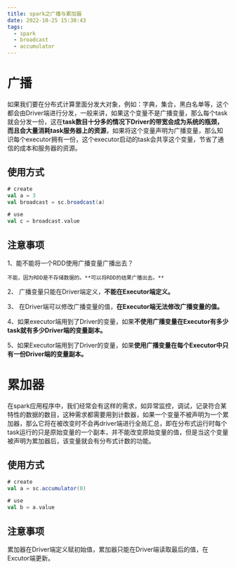 ```yaml
---
title: spark之广播与累加器
date: 2022-10-25 15:30:43
tags:
  - spark
  - broadcast
  - accumulator
---
```




# 广播

如果我们要在分布式计算里面分发大对象，例如：字典，集合，黑白名单等，这个都会由Driver端进行分发，一般来讲，如果这个变量不是广播变量，那么每个task就会分发一份，这在**task数目十分多的情况下Driver的带宽会成为系统的瓶颈，而且会大量消耗task服务器上的资源**，如果将这个变量声明为广播变量，那么知识每个executor拥有一份，这个executor启动的task会共享这个变量，节省了通信的成本和服务器的资源。

## 使用方式

```scala
# create
val a = 3
val broadcast = sc.broadcast(a)

# use
val c = broadcast.value
```



## 注意事项

1、能不能将一个RDD使用广播变量广播出去？

    不能，因为RDD是不存储数据的。**可以将RDD的结果广播出去。**

2、 广播变量只能在Driver端定义，**不能在Executor端定义。**

3、 在Driver端可以修改广播变量的值，**在Executor端无法修改广播变量的值。**

4、如果executor端用到了Driver的变量，如果**不使用广播变量在Executor有多少task就有多少Driver端的变量副本。**

5、如果Executor端用到了Driver的变量，如果**使用广播变量在每个Executor中只有一份Driver端的变量副本。**



# 累加器

在spark应用程序中，我们经常会有这样的需求，如异常监控，调试，记录符合某特性的数据的数目，这种需求都需要用到计数器，如果一个变量不被声明为一个累加器，那么它将在被改变时不会再driver端进行全局汇总，即在分布式运行时每个task运行的只是原始变量的一个副本，并不能改变原始变量的值，但是当这个变量被声明为累加器后，该变量就会有分布式计数的功能。

## 使用方式

```scala
# create
val a = sc.accumulator(0)

# use
val b = a.value
```

## 注意事项

累加器在Driver端定义赋初始值，累加器只能在Driver端读取最后的值，在Excutor端更新。
